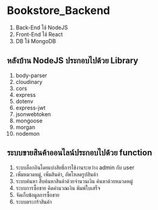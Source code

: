 # Bookstore_Backend

1. Back-End ใช้ NodeJS
2. Front-End ใช้ React
3. DB ใช้ MongoDB

<h2>หลังบ้าน NodeJS ประกอบไปด้วย Library </h2>

1. body-parser
2. cloudinary
3. cors
4. express
5. dotenv
6. express-jwt
7. jsonwebtoken
8. mongoose
9. morgan
10. nodemon

<h2>ระบบขายสินค้าออนไลน์ประกอบไปด้วย function </h2>

1. ระบบล็อกอินโดยแบ่งสิทธิ์การใช้งานระหว่าง admin กับ user
2. เพิ่มหมวดหมู่, เพิ่มสินค้า, อัพโหลดรูปสินค้า
3. ระบบค้นหา สืบค้นหาสินค้าด้วยจำนวนเงิน ค้นหาด้วยหมวดหมู่
4. ระบบการซื้อขาย คิดคำนวณเงิน พิมพ์ใบเสร็จ
5. จัดเก็บข้อมูลการซื้อขาย
6. ระบบตระกร้าสินค้า

